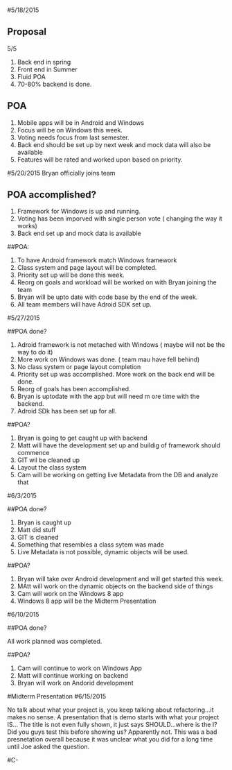 #5/18/2015

## Proposal

5/5
1. Back end in spring
2. Front end in Summer
3. Fluid POA
4. 70-80% backend is done.

## POA

1. Mobile apps will be in Android and Windows
2. Focus will be on Windows this week.
3. Voting needs focus from last semester.
4. Back end should be set up by next week and mock data will also be available
5. Features will be rated and worked upon based on priority. 

#5/20/2015
Bryan officially joins team

## POA accomplished?

1. Framework for Windows is up and running.
2. Voting has been imporved with single person vote ( changing the way it works)
3. Back end set up and mock data is available

##POA:

1. To have Android framework match Windows framework
2. Class system and page layout will be completed.
3. Priority set up will be done this week.
4. Reorg on goals and workload will be worked on with Bryan joining the team
5. Bryan will be upto date with code base by the end of the week.
6. All team members will have Adroid SDK set up. 

#5/27/2015

##POA done?
1. Adroid framework is not metached with Windows ( maybe will not be the way to do it)
2. More work on Windows was done. ( team mau have fell behind)
3. No class system or page layout completion 
4. Priority set up was accomplished. More work on the back end will be done.
5. Reorg of goals has been accomplished.
6. Bryan is uptodate with the app but will need m ore time with the backend.
7. Adroid SDk has been set up for all.

##POA?

1. Bryan is going to get caught up with backend
2. Matt will have the development set up and buildig of framework should commence
3. GIT wil be cleaned up
4. Layout the class system
5. Cam will be working on getting live Metadata from the DB and analyze that

#6/3/2015

##POA done?

1. Bryan is caught up
2. Matt did stuff
3. GIT is cleaned
4. Something that resembles a class sytem was made
5. Live Metadata is not possible, dynamic objects will be used.

##POA?

1. Bryan will take over Android development and will get started this week.
2. MAtt will work on the dynamic objects on the backend side of things
3. Cam will work on the Windows 8 app
4. Windows 8 app will be the Midterm Presentation

#6/10/2015

##POA done?

All work planned was completed.

##POA?
1. Cam will continue to work on Windows App
2. Matt will continue working on backend
3. Bryan will work on Andorid development

#Midterm Presentation
#6/15/2015

No talk about what your project is, you keep talking about refactoring...it makes no sense.
A presentation that is demo starts with what your project IS...
The title is not even fully shown, it just says SHOULD...where is the I?
Did you guys test this before showing us? Apparently not.
This was a bad presnetation overall because it was unclear what you did for a long time until Joe asked the question.

#C-



